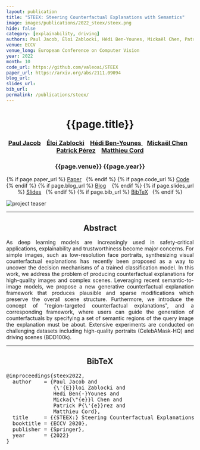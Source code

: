 ```yaml
---
layout: publication
title: "STEEX: Steering Counterfactual Explanations with Semantics" 
image: images/publications/2022_steex/steex.png
hide: false
category: [explainability, driving]
authors: Paul Jacob, Éloi Zablocki, Hédi Ben-Younes, Mickaël Chen, Patrick Pérez, Matthieu Cord
venue: ECCV
venue_long: European Conference on Computer Vision
year: 2022
month: 10
code_url: https://github.com/valeoai/STEEX 
paper_url: https://arxiv.org/abs/2111.09094 
blog_url: 
slides_url: 
bib_url: 
permalink: /publications/steex/
---
```


<h1 align="center"> {{page.title}} </h1>
<!-- Simple call of authors -->
<!-- <h3 align="center"> {{page.authors}} </h3> -->
<!-- Alternatively you can add links to author pages -->
<h3 align="center"> <a href="https://scholar.google.com/citations?user=BDXMtPy4fmYC">Paul Jacob</a> &nbsp;&nbsp; <a href="https://scholar.google.fr/citations?user=dOkbUmEAAAAJ">Éloi Zablocki</a> &nbsp;&nbsp; <a href="https://scholar.google.fr/citations?user=IFLcfvUAAAAJ">Hédi Ben-Younes </a> &nbsp;&nbsp; <a href="https://scholar.google.com/citations?user=QnRpMJAAAAAJ">Mickaël Chen</a> &nbsp;&nbsp; <a href="https://ptrckprz.github.io/">Patrick Pérez</a> &nbsp;&nbsp; <a href="http://webia.lip6.fr/~cord/">Matthieu Cord</a></h3>


<h3 align="center"> {{page.venue}} {{page.year}} </h3>

<div align="center">
  <p>
    {% if page.paper_url %}
    <a href="{{ page.paper_url }}"><i class="far fa-file-pdf"></i> Paper</a>&nbsp;&nbsp;
    {% endif %}
    {% if page.code_url %}
    <a href="{{ page.code_url }}"><i class="fab fa-github"></i> Code</a> &nbsp;&nbsp;
    {% endif %}
    {% if page.blog_url %}
    <a href="{{ page.blog_url }}"><i class="fab fa-blogger"></i> Blog</a> &nbsp;&nbsp;
    {% endif %}
    {% if page.slides_url %}
    <a href="{{ page.slides_url }}"><i class="far fa-file-pdf"></i> Slides</a>&nbsp;&nbsp;
    {% endif %}
    {% if page.bib_url %}
    <a href="{{ page.bib_url}}"><i class="far fa-file-alt"></i> BibTeX</a>&nbsp;&nbsp;
    {% endif %}
  </p>
</div>


<div class="publication-teaser">
    <img src="../../{{ page.image }}" alt="project teaser"/>
</div>


<hr>

<h2  align="center"> Abstract</h2>

<p align="justify">As deep learning models are increasingly used in safety-critical applications, explainability and trustworthiness become major concerns. For simple images, such as low-resolution face portraits, synthesizing visual counterfactual explanations has recently been proposed as a way to uncover the decision mechanisms of a trained classification model. In this work, we address the problem of producing counterfactual explanations for high-quality images and complex scenes. Leveraging recent semantic-to-image models, we propose a new generative counterfactual explanation framework that produces plausible and sparse modifications which preserve the overall scene structure. Furthermore, we introduce the concept of "region-targeted counterfactual explanations", and a corresponding framework, where users can guide the generation of counterfactuals by specifying a set of semantic regions of the query image the explanation must be about. Extensive experiments are conducted on challenging datasets including high-quality portraits (CelebAMask-HQ) and driving scenes (BDD100k).</p>

<hr>



<h2  align="center">BibTeX</h2>
<left>
  <pre class="bibtex-box">
@inproceedings{steex2022,
  author    = {Paul Jacob and
               {\'{E}}loi Zablocki and
               Hedi Ben{-}Younes and
               Micka{\"{e}}l Chen and
               Patrick P{\'{e}}rez and
               Matthieu Cord},
  title     = {{STEEX:} Steering Counterfactual Explanations with Semantics},
  booktitle = {ECCV 2020},
  publisher = {Springer},
  year      = {2022}
}
</pre>
</left>

<br>

